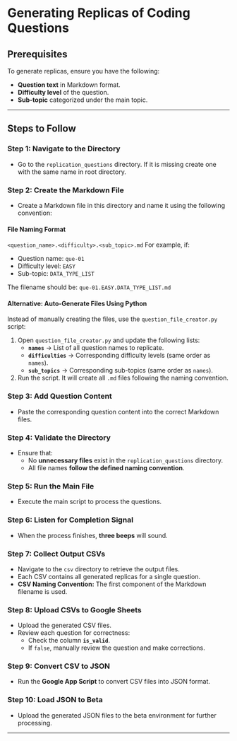 # **Generating Replicas of Coding Questions**

## **Prerequisites**
To generate replicas, ensure you have the following:
- **Question text** in Markdown format.
- **Difficulty level** of the question.
- **Sub-topic** categorized under the main topic.

---

## **Steps to Follow**

### **Step 1: Navigate to the Directory**
- Go to the `replication_questions` directory. If it is missing create one with the same name in root directory.

### **Step 2: Create the Markdown File** 
- Create a Markdown file in this directory and name it using the following convention:

#### **File Naming Format**
`<question_name>.<difficulty>.<sub_topic>.md`
For example, if:
- Question name: `que-01`
- Difficulty level: `EASY`
- Sub-topic: `DATA_TYPE_LIST`

The filename should be:
`que-01.EASY.DATA_TYPE_LIST.md`


#### **Alternative: Auto-Generate Files Using Python**
Instead of manually creating the files, use the `question_file_creator.py` script:
1. Open `question_file_creator.py` and update the following lists:
   - **`names`** → List of all question names to replicate.
   - **`difficulties`** → Corresponding difficulty levels (same order as `names`).
   - **`sub_topics`** → Corresponding sub-topics (same order as `names`).
2. Run the script. It will create all `.md` files following the naming convention.

### **Step 3: Add Question Content**
- Paste the corresponding question content into the correct Markdown files.

### **Step 4: Validate the Directory**
- Ensure that:
  - No **unnecessary files** exist in the `replication_questions` directory.
  - All file names **follow the defined naming convention**.

### **Step 5: Run the Main File**
- Execute the main script to process the questions.

### **Step 6: Listen for Completion Signal**
- When the process finishes, **three beeps** will sound.

### **Step 7: Collect Output CSVs**
- Navigate to the `csv` directory to retrieve the output files.
- Each CSV contains all generated replicas for a single question.
- **CSV Naming Convention:** The first component of the Markdown filename is used.

### **Step 8: Upload CSVs to Google Sheets**
- Upload the generated CSV files.
- Review each question for correctness:
  - Check the column **`is_valid`**.
  - If `false`, manually review the question and make corrections.

### **Step 9: Convert CSV to JSON**
- Run the **Google App Script** to convert CSV files into JSON format.

### **Step 10: Load JSON to Beta**
- Upload the generated JSON files to the beta environment for further processing.

---
